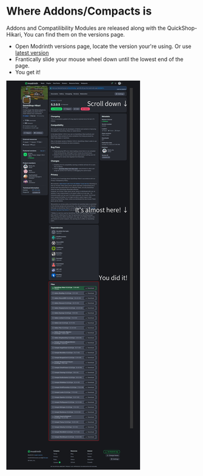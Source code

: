 # Where Addons/Compacts is

Addons and Compatilibility Modules are released along with the QuickShop-Hikari, You can find them on the versions page.

* Open Modrinth versions page, locate the version your're using. Or use [latest version](https://modrinth.com/plugin/quickshop-hikari/version/)
* Frantically slide your mouse wheel down until the lowest end of the page.
* You get it!

![img](img/position.jpg)

